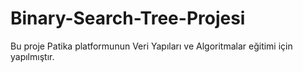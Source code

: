 # Binary-Search-Tree-Projesi
Bu proje Patika platformunun Veri Yapıları ve Algoritmalar eğitimi için yapılmıştır.
